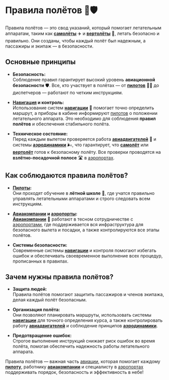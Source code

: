 # Правила полётов 📜🛡️

Правила полётов — это свод указаний, который помогает летательным аппаратам, таким как **[самолёты](samolet.md)** ✈️ и **[вертолёты](vertolyot.md)** 🚁, летать безопасно и правильно. Они созданы, чтобы каждый полёт был надежным, а пассажиры и экипаж — в безопасности.

## Основные принципы

- **Безопасность:**  
  Соблюдение правил гарантирует высокий уровень **авиационной безопасности** 🛡️. Все, кто участвует в полётах — от **[пилотов](pilot.md)** 👨‍✈️ до диспетчеров — работают по четким инструкциям.

- **[Навигация](navigatsiya.md) и контроль:**  
  Использование систем **[навигации](navigatsiya.md)** 📡 помогает точно определить маршрут, а приборы в кабине информируют [пилотов](pilot.md) о положении летательного аппарата. Это необходимо для соблюдения **правил полётов** и обеспечения стабильного полёта.

- **Техническое состояние:**  
  Перед каждым вылетом проверяется работа **[авиадвигателей](aviadvigatel.md)** 🔧 и системы **[аэродинамики](aerodinamika.md)** 🌬, что гарантирует, что **[самолёт](samolet.md)** или **[вертолёт](vertolyot.md)** готов к безопасному полёту. Все проверки проводятся на **взлётно-посадочной полосе** 🛣 в [аэропортах](aeroport.md).

## Как соблюдаются правила полётов?

- **[Пилоты](pilot.md):**  
  Они проходят обучение в **лётной школе** 🏫, где учатся правильно управлять летательными аппаратами и строго следовать всем инструкциям.

- **[Авиакомпании](aviakompaniya.md) и [аэропорты](aeroport.md):**  
  **[Авиакомпании](aviakompaniya.md)** 🏢 работают в тесном сотрудничестве с [аэропортами](aeroport.md), где поддерживается вся инфраструктура для безопасного вылета и посадки, а также контролируются все этапы полётов.

- **Системы безопасности:**  
  Современные системы **[навигации](navigatsiya.md)** и контроля помогают избегать ошибок и обеспечивать своевременное выполнение всех процедур, прописанных в правилах.

## Зачем нужны правила полётов?

- **Защита людей:**  
  Правила полётов помогают защитить пассажиров и членов экипажа, делая каждый полёт безопасным.

- **Организация полёта:**  
  Они позволяют планировать маршруты, использовать системы **[навигации](navigatsiya.md)** для точного определения курса, а также контролировать работу **[авиадвигателей](aviadvigatel.md)** и соблюдение принципов **[аэродинамики](aerodinamika.md)**.

- **Предотвращение ошибок:**  
  Строгое выполнение инструкций снижает риск ошибок во время полёта, помогая обеспечить надежность работы летательного аппарата.

Правила полётов — важная часть [авиации](aviatsiya.md), которая помогает каждому **[пилоту](pilot.md)**, работнику **[авиакомпании](aviakompaniya.md)** и специалисту в [аэропортах](aeroport.md) поддерживать порядок, безопасность и эффективность в небе!
